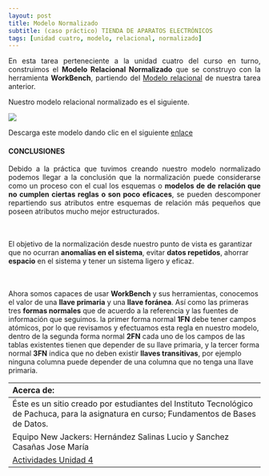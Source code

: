 ```yaml
---
layout: post
title: Modelo Normalizado
subtitle: (caso práctico) TIENDA DE APARATOS ELECTRÓNICOS
tags: [unidad cuatro, modelo, relacional, normalizado]
---
```


<p style="text-align: justify;">En esta tarea perteneciente a la unidad cuatro del curso en turno, construimos el <b>Modelo Relacional Normalizado</b> que se construyo con la herramienta <b>WorkBench</b>, partiendo del <a href="https://basededatostec.github.io/2017-03-24-mrelacional/">Modelo relacional</a> de nuestra tarea anterior.</p>

Nuestro modelo relacional normalizado es el siguiente.

<img src="https://basededatostec.github.io/img/41normalizado.png">

Descarga este modelo dando clic en el siguiente [enlace](https://drive.google.com/uc?export=download&id=0B0tLjk4fF3eYa2RHUzltVEtMUDQ "clic para descargar el modelo")  

#### CONCLUSIONES

<p style="text-align: justify;">Debido a la práctica que tuvimos creando nuestro modelo normalizado podemos llegar a la conclusión que la normalización puede considerarse como un proceso con el cual los esquemas o <b>modelos de de relación que no cumplen ciertas reglas o son poco eficaces</b>, se pueden descomponer repartiendo sus atributos entre esquemas de relación más pequeños que poseen atributos mucho mejor estructurados.

<br><br>El objetivo de la normalización desde nuestro punto de vista es garantizar que no ocurran <b>anomalías en el sistema</b>, evitar <b>datos repetidos</b>, ahorrar <b>espacio</b> en el sistema y tener un sistema ligero y eficaz.

<br><br>Ahora somos capaces de usar <b>WorkBench</b> y sus herramientas, conocemos el valor de una <b>llave primaria</b> y una <b>llave foránea</b>. Así como las primeras tres <b>formas normales</b> que de acuerdo a la referencia y las fuentes de información que seguimos. la primer forma normal <b>1FN</b> debe tener campos atómicos, por lo que revisamos y efectuamos esta regla en nuestro modelo, dentro de la segunda forma normal <b>2FN</b> cada uno de los campos de las tablas existentes tienen que depender de su llave primaria, y la tercer forma normal <b>3FN</b> indica que no deben existir <b>llaves transitivas</b>, por ejemplo ninguna columna puede depender de una columna que no tenga una llave primaria.</p>

|  Acerca de: | 
| :------ | 
| Éste es un sitio creado por estudiantes del Instituto Tecnológico de Pachuca, para la asignatura en curso; Fundamentos de Bases de Datos. | 
| Equipo New Jackers: Hernández Salinas Lucio y Sanchez Casañas Jose María |
| <a href="https://basededatostec.github.io/unidadcuatro/">Actividades Unidad 4</a> |
